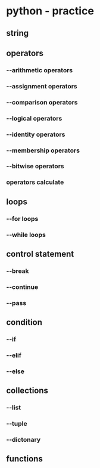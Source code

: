 # python - practice

## string

## operators
### --arithmetic operators
### --assignment operators
### --comparison operators
### --logical operators
### --identity operators
### --membership operators
### --bitwise operators

### operators calculate

## loops 
### --for loops
### --while loops

## control statement
### --break
### --continue
### --pass

## condition
### --if
### --elif
### --else


## collections
### --list
### --tuple
### --dictonary

## functions
